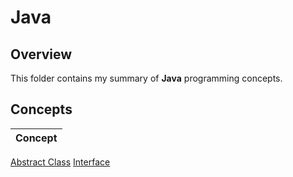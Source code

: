 # Java

## Overview
This folder contains my summary of **Java** programming concepts.

## Concepts
| Concept |
|---------|
[Abstract Class](https://github.com/shumarb/learning/tree/main/object-oriented-programming/abstract-class)
[Interface](https://github.com/shumarb/learning/tree/main/object-oriented-programming/interface)
